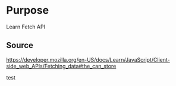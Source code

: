 # Purpose
Learn Fetch API

## Source
https://developer.mozilla.org/en-US/docs/Learn/JavaScript/Client-side_web_APIs/Fetching_data#the_can_store

test